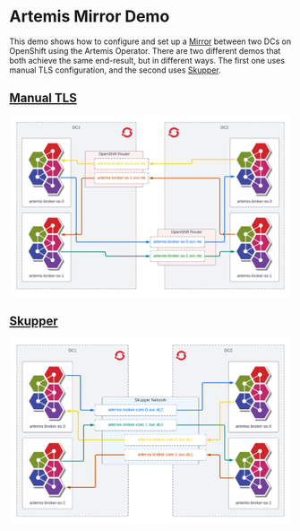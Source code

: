 # Artemis Mirror Demo

This demo shows how to configure and set up a [Mirror](https://activemq.apache.org/components/artemis/documentation/latest/amqp-broker-connections.html#mirroring) between two DCs on OpenShift using the Artemis Operator. There are two different demos that both achieve the same end-result, but in different ways. The first one uses manual TLS configuration, and the second uses [Skupper](https://skupper.io/).

## [Manual TLS](./manual-tls/README.md)
![Artemis Mirror Demo - Mutual TLS - Architecture](./manual-tls/img/architecture.png)

## [Skupper](./skupper/README.md)
![Artemis Mirror Demo - Skupper - Architecture](./skupper/img/architecture.png)
